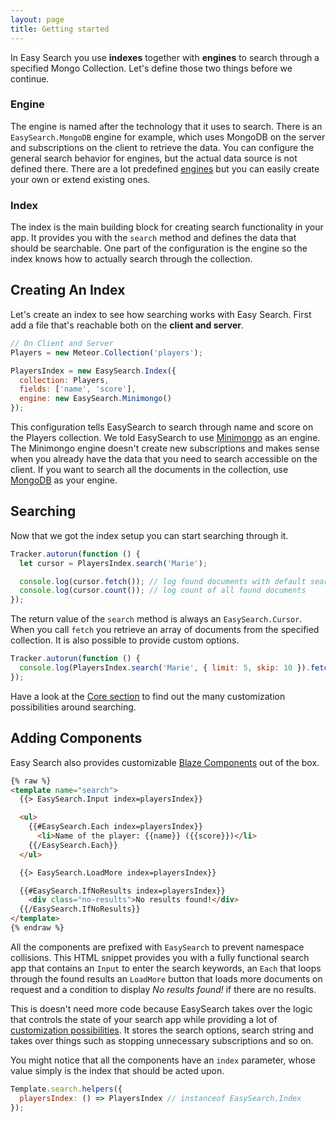 ```yaml
---
layout: page
title: Getting started
---
```


In Easy Search you use __indexes__ together with __engines__ to search through a specified Mongo Collection. Let's define those two things
before we continue.

### Engine

The engine is named after the technology that it uses to search. There is an `EasySearch.MongoDB` engine for example, which uses MongoDB on the server and subscriptions on the client to retrieve the data. You can configure the general search behavior for engines, but the actual data source is not defined there.
There are a lot predefined [engines](../docs/engines/) but you can easily create your own or extend existing ones.

### Index

The index is the main building block for creating search functionality in your app. It provides you with the `search` method and defines the
data that should be searchable. One part of the configuration is the engine so the index knows how to actually search through the collection.

## Creating An Index

Let's create an index to see how searching works with Easy Search. First add a file that's reachable both on the __client and server__.

```javascript
// On Client and Server
Players = new Meteor.Collection('players');

PlayersIndex = new EasySearch.Index({
  collection: Players,
  fields: ['name', 'score'],
  engine: new EasySearch.Minimongo()
});
```

This configuration tells EasySearch to search through name and score on the Players collection. We told EasySearch to use
[Minimongo](../docs/engines/) as an engine. The Minimongo engine doesn't create new subscriptions and makes sense when you already have the data
that you need to search accessible on the client. If you want to search all the documents in the collection, use [MongoDB](../docs/engines/) as your engine.

## Searching

Now that we got the index setup you can start searching through it.

```javascript
Tracker.autorun(function () {
  let cursor = PlayersIndex.search('Marie');

  console.log(cursor.fetch()); // log found documents with default search limit
  console.log(cursor.count()); // log count of all found documents
});
```

The return value of the `search` method is always an `EasySearch.Cursor`. When you call `fetch` you retrieve an array of documents from the
specified collection. It is also possible to provide custom options.

```javascript
Tracker.autorun(function () {
  console.log(PlayersIndex.search('Marie', { limit: 5, skip: 10 }).fetch());
});
```

Have a look at the [Core section](../docs/core/) to find out the many customization possibilities around searching.

## Adding Components

Easy Search also provides customizable [Blaze Components](../docs/components/) out of the box.

```html
{% raw %}
<template name="search">
  {{> EasySearch.Input index=playersIndex}}

  <ul>
    {{#EasySearch.Each index=playersIndex}}
      <li>Name of the player: {{name}} ({{score}})</li>
    {{/EasySearch.Each}}
  </ul>

  {{> EasySearch.LoadMore index=playersIndex}}

  {{#EasySearch.IfNoResults index=playersIndex}}
    <div class="no-results">No results found!</div>
  {{/EasySearch.IfNoResults}}
</template>
{% endraw %}
```

All the components are prefixed with `EasySearch` to prevent namespace collisions. This HTML snippet provides you with a fully functional
search app that contains an `Input` to enter the search keywords, an `Each` that loops through the found results an `LoadMore` button that loads
more documents on request and a condition to display *No results found!* if there are no results.

This is doesn't need more code because EasySearch takes over the logic that controls the state of your search app while providing a lot of
[customization possibilities](../docs/components/). It stores the search options, search string and takes over things such as stopping unnecessary
subscriptions and so on.

You might notice that all the components have an `index` parameter, whose value simply is the index that should be acted upon.

```javascript
Template.search.helpers({
  playersIndex: () => PlayersIndex // instanceof EasySearch.Index
});
```
